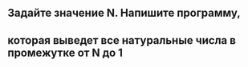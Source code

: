 ## Задайте значение N. Напишите программу, 
## которая выведет все натуральные числа в промежутке от N до 1